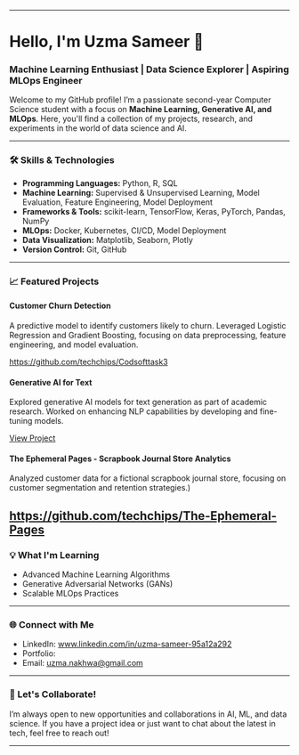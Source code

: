 

---

# **Hello, I'm Uzma Sameer 👋**

### **Machine Learning Enthusiast | Data Science Explorer | Aspiring MLOps Engineer**

Welcome to my GitHub profile! I’m a passionate second-year Computer Science student with a focus on **Machine Learning, Generative AI, and MLOps**. Here, you'll find a collection of my projects, research, and experiments in the world of data science and AI.

---

### **🛠️ Skills & Technologies**

- **Programming Languages:** Python, R, SQL
- **Machine Learning:** Supervised & Unsupervised Learning, Model Evaluation, Feature Engineering, Model Deployment
- **Frameworks & Tools:** scikit-learn, TensorFlow, Keras, PyTorch, Pandas, NumPy
- **MLOps:** Docker, Kubernetes, CI/CD, Model Deployment
- **Data Visualization:** Matplotlib, Seaborn, Plotly
- **Version Control:** Git, GitHub

---

### **📈 Featured Projects**

#### **Customer Churn Detection**
A predictive model to identify customers likely to churn. Leveraged Logistic Regression and Gradient Boosting, focusing on data preprocessing, feature engineering, and model evaluation.

https://github.com/techchips/Codsofttask3

#### **Generative AI for Text**
Explored generative AI models for text generation as part of academic research. Worked on enhancing NLP capabilities by developing and fine-tuning models.

[View Project](#)

#### **The Ephemeral Pages - Scrapbook Journal Store Analytics**
Analyzed customer data for a fictional scrapbook journal store, focusing on customer segmentation and retention strategies.)

https://github.com/techchips/The-Ephemeral-Pages
---

### **💡 What I'm Learning**
- Advanced Machine Learning Algorithms
- Generative Adversarial Networks (GANs)
- Scalable MLOps Practices

---

### **🌐 Connect with Me**
- LinkedIn: www.linkedin.com/in/uzma-sameer-95a12a292
- Portfolio: 
- Email: uzma.nakhwa@gmail.com 

---

### **🤝 Let's Collaborate!**
I’m always open to new opportunities and collaborations in AI, ML, and data science. If you have a project idea or just want to chat about the latest in tech, feel free to reach out!

---


